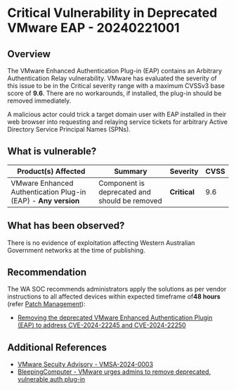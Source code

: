 # Critical Vulnerability in Deprecated VMware EAP - 20240221001

## Overview

The VMware Enhanced Authentication Plug-in (EAP) contains an Arbitrary Authentication Relay vulnerability. VMware has evaluated the severity of this issue to be in the Critical severity range with a maximum CVSSv3 base score of **9.6**. There are no workarounds, if installed, the plug-in should be removed immediately.

A malicious actor could trick a target domain user with EAP installed in their web browser into requesting and relaying service tickets for arbitrary Active Directory Service Principal Names (SPNs).

## What is vulnerable?

| Product(s) Affected                                            | Summary                                       | Severity     | CVSS |
| -------------------------------------------------------------- | --------------------------------------------- | ------------ | ---- |
| VMware Enhanced Authentication Plug-in (EAP) - **Any version** | Component is deprecated and should be removed | **Critical** | 9.6  |

## What has been observed?

There is no evidence of exploitation affecting Western Australian Government networks at the time of publishing.

## Recommendation

The WA SOC recommends administrators apply the solutions as per vendor instructions to all affected devices within expected timeframe of**48 hours** (refer [Patch Management](../guidelines/patch-management.md)):

- [Removing the deprecated VMware Enhanced Authentication Plugin (EAP) to address CVE-2024-22245 and CVE-2024-22250](https://kb.vmware.com/s/article/96442)

## Additional References

- [VMware Secuity Advisory - VMSA-2024-0003](https://www.vmware.com/security/advisories/VMSA-2024-0003.html)
- [BleepingComputer - VMware urges admins to remove deprecated, vulnerable auth plug-in](https://www.bleepingcomputer.com/news/security/vmware-urges-admins-to-remove-deprecated-vulnerable-auth-plug-in/)
